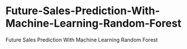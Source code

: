 # Future-Sales-Prediction-With-Machine-Learning-Random-Forest
Future Sales Prediction With Machine Learning Random Forest
